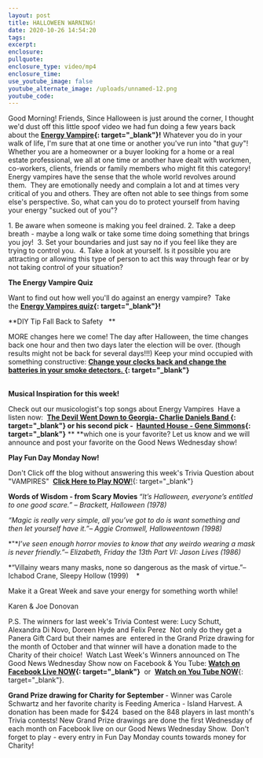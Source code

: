 ```yaml
---
layout: post
title: HALLOWEEN WARNING!
date: 2020-10-26 14:54:20
tags:
excerpt:
enclosure:
pullquote:
enclosure_type: video/mp4
enclosure_time:
use_youtube_image: false
youtube_alternate_image: /uploads/unnamed-12.png
youtube_code:
---
```


Good Morning\! Friends, Since Halloween is just around the corner, I thought we'd dust off this little spoof video we had fun doing a few years back about the&nbsp;**[Energy Vampire](https://t.e2ma.net/click/mr349c/y0qeoac/u9ugij){: target="_blank"}\!**&nbsp;Whatever you do in your walk of life, I'm sure that at one time or another you've run into "that guy"\! Whether you are a homeowner or a buyer looking for a home or a real estate professional, we all at one time or another have dealt with workmen, co-workers, clients, friends or family members who might fit this category\! Energy vampires have the sense that the whole world revolves around them. &nbsp;They are emotionally needy and complain a lot and at times very critical of you and others. They are often not able to see things from some else's perspective. So, what can you do to protect yourself from having your energy "sucked out of you"?

1\. Be aware when someone is making you feel drained. 2. Take a deep breath - maybe a long walk or take some time doing something that brings you joy\!&nbsp; 3. Set your boundaries and just say no if you feel like they are trying to control you.&nbsp; 4. Take a look at yourself. Is it possible you are attracting or allowing this type of person to act this way through fear or by not taking control of your situation?

**The Energy Vampire Quiz &nbsp;**

Want to find out how well you'll do against an energy vampire?&nbsp; Take the&nbsp;**[Energy Vampires quiz](https://t.e2ma.net/click/mr349c/y0qeoac/a2vgij){: target="_blank"}\!**

**DIY Tip Fall Back to Safety &nbsp; **

MORE changes here we come\! The day after Halloween, the time changes back one hour and then two days later the election will be over. (though results might not be back for several days\!\!\!) Keep your mind occupied with something constructive:&nbsp;**[Change your clocks back and change the batteries in your smoke detectors.&nbsp;](https://t.e2ma.net/click/mr349c/y0qeoac/quwgij){: target="_blank"}&nbsp; &nbsp; &nbsp; &nbsp; &nbsp; &nbsp; &nbsp; &nbsp; &nbsp; &nbsp; &nbsp; &nbsp; &nbsp; &nbsp; &nbsp; &nbsp; &nbsp; &nbsp; &nbsp; &nbsp; &nbsp; &nbsp; &nbsp; &nbsp; &nbsp; &nbsp; &nbsp; &nbsp; &nbsp; &nbsp; &nbsp; &nbsp; &nbsp; &nbsp; &nbsp; &nbsp; &nbsp; &nbsp; &nbsp; &nbsp; &nbsp; &nbsp; &nbsp; &nbsp; &nbsp; &nbsp; &nbsp; &nbsp; &nbsp; &nbsp; &nbsp;**

**Musical Inspiration for this week\!**&nbsp;

Check out our musicologist's top songs about Energy Vampires&nbsp; Have a listen now: &nbsp;**[The Devil Went Down to Georgia- Charlie Daniels Band&nbsp;](https://t.e2ma.net/click/mr349c/y0qeoac/6mxgij){: target="_blank"}&nbsp;**or his second pick - &nbsp;**[Haunted House - Gene Simmons](https://t.e2ma.net/click/mr349c/y0qeoac/27ygij){: target="_blank"}**&nbsp;**&nbsp;**which one is your favorite? Let us know and we will announce and post your favorite on the Good News Wednesday show\!&nbsp;

**Play Fun Day Monday Now\!&nbsp;**

Don't Click off the blog without answering this week's Trivia Question about "VAMPIRES" &nbsp;[**Click Here to Play NOW**\!](https://t.e2ma.net/click/mr349c/y0qeoac/i0zgij){: target="_blank"}&nbsp;

**Words of Wisdom - from Scary Movies&nbsp;***“It’s Halloween, everyone’s entitled to one good scare.” – Brackett, Halloween (1978)*

*“Magic is really very simple, all you’ve got to do is want something and then let yourself have it.”– Aggie Cromwell, Halloweentown (1998)*

*"**I’ve seen enough horror movies to know that any weirdo wearing a mask is never friendly.”– Elizabeth, Friday the 13th Part VI: Jason Lives (1986)&nbsp;*

*“Villainy wears many masks, none so dangerous as the mask of virtue.”– Ichabod Crane, Sleepy Hollow (1999)&nbsp; &nbsp; *

Make it a Great Week and save your energy for something worth while\!

Karen & Joe Donovan&nbsp;

P.S. The winners for last week's Trivia Contest were: Lucy Schutt, Alexandra Di Novo, Doreen Hyde and Felix Perez &nbsp;Not only do they get a Panera Gift Card but their names are&nbsp; entered in the Grand Prize drawing for the month of October and that winner will have a donation made to the Charity of their choice\! &nbsp;Watch Last Week's Winners announced on The Good News Wednesday Show now on Facebook & You Tube:&nbsp;**[Watch on Facebook Live NOW](https://t.e2ma.net/click/mr349c/y0qeoac/ys0gij){: target="_blank"}**&nbsp; or &nbsp;[**Watch on You Tube NOW**](https://t.e2ma.net/click/mr349c/y0qeoac/el1gij){: target="_blank"}.&nbsp;

**Grand Prize drawing for Charity for September&nbsp;**\- Winner was Carole Schwartz and her favorite charity is Feeding America - Island Harvest. A donation has been made for $424&nbsp; based on the 848 players in last month's Trivia contests\! New Grand Prize drawings are done the first Wednesday of each month on Facebook live on our Good News Wednesday Show.&nbsp; Don't forget to play - every entry in Fun Day Monday counts towards money for Charity\!